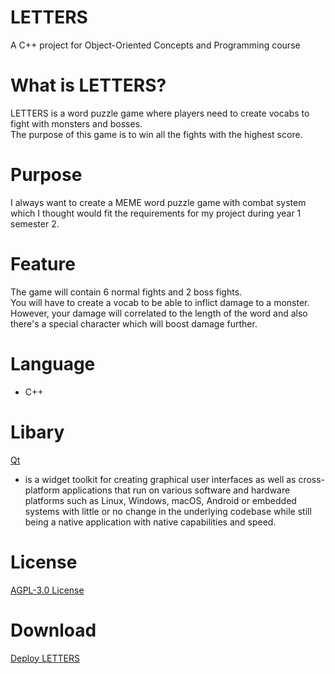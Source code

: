 # LETTERS
A C++ project for Object-Oriented Concepts and Programming course
# What is LETTERS?
LETTERS is a word puzzle game where players need to create vocabs to fight with monsters and bosses.<br>
The purpose of this game is to win all the fights with the highest score.
# Purpose
I always want to create a MEME word puzzle game with combat system which I thought would fit the requirements for my project during year 1 semester 2.
# Feature
The game will contain 6 normal fights and 2 boss fights.<br>
You will have to create a vocab to be able to inflict damage to a monster.<br>
However, your damage will correlated to the length of the word and also there's a special character which will boost damage further.
# Language
* C++
# Libary
[Qt](https://www.qt.io/) <br>
-  is a widget toolkit for creating graphical user interfaces as well as cross-platform applications that run on various software and hardware platforms such as Linux, Windows, macOS, Android or embedded systems with little or no change in the underlying codebase while still being a native application with native capabilities and speed.
# License
[AGPL-3.0 License](https://github.com/Krissy510/LETTERS/blob/main/LICENSE)
# Download
[Deploy LETTERS](https://drive.google.com/file/d/1UcnCKRTkKwWp378blpl0tp7WWKN8vQ4a/view?usp=sharing)
